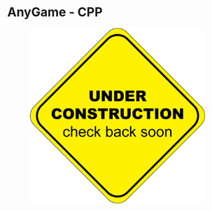# AnyGame - CPP

<p align="center">
<img src ="./images/under-construction-logo.gif" width=400>
</p>
